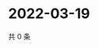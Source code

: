 # 2022-03-19

共 0 条

<!-- BEGIN WEIBO -->
<!-- 最后更新时间 Sat Mar 19 2022 21:18:36 GMT+0800 (China Standard Time) -->

<!-- END WEIBO -->
